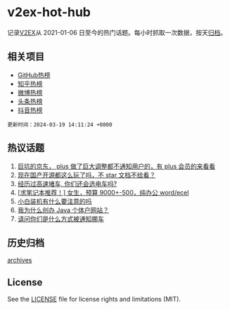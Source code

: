 # v2ex-hot-hub

 记录[V2EX](https://www.v2ex.com/)从 2021-01-06 日至今的热门话题。每小时抓取一次数据，按天[归档](archives)。
 
 ## 相关项目

- [GitHub热榜](https://github.com/lonnyzhang423/github-hot-hub)
- [知乎热榜](https://github.com/lonnyzhang423/zhihu-hot-hub)
- [微博热榜](https://github.com/lonnyzhang423/weibo-hot-hub)
- [头条热榜](https://github.com/lonnyzhang423/toutiao-hot-hub)
- [抖音热榜](https://github.com/lonnyzhang423/douyin-hot-hub)


 `更新时间：2024-03-19 14:11:24 +0800`

## 热议话题

1. [巨坑的京东， plus 做了巨大调整都不通知用户的，有 plus 会员的来看看](https://www.v2ex.com/t/1024748)
1. [现在国产开源都这么玩了吗，不 star 文档不给看？](https://www.v2ex.com/t/1024935)
1. [经历过高速堵车, 你们还会选电车吗?](https://www.v2ex.com/t/1024800)
1. [[求笔记本推荐！] 女生，预算 9000+-500，纯办公 word/ecel](https://www.v2ex.com/t/1024975)
1. [小白装机有什么要注意的吗](https://www.v2ex.com/t/1024917)
1. [我为什么创办 Java 个体户网站？](https://www.v2ex.com/t/1024772)
1. [请问你们是什么方式被通知挪车](https://www.v2ex.com/t/1024932)

## 历史归档

[archives](archives)

## License

See the [LICENSE](LICENSE) file for license rights and limitations (MIT).
